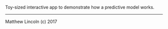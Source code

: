 Toy-sized interactive app to demonstrate how a predictive model works.

---
Matthew Lincoln (c) 2017
